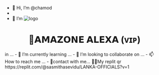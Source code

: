 - 👋 Hi, I’m @chamod
- 
- 👀 I’m ![logo](https://telegra.ph/file/702bfc5e4176727a34559.jpg)
<h1 align="center"><b> 🧚𝗔𝗠𝗔𝗭𝗢𝗡𝗘 𝗔𝗟𝗘𝗫𝗔 (ᴠɪᴘ) </b></h1>
 in ...
- 🌱 I’m currently learning ...
- 💞️ I’m looking to collaborate on ...
- 📫 How to reach me ...
- 🤗contact with me...
<!---
sasmithasevidu/sasmithasevidu is a ✨ special ✨ repository because its `README.md` (this file) appears on your GitHub profile.
You can click the Preview link to take a look at your changes.
--->
🧚‍♀️My replit qr
https://replit.com/@sasmithasevidu/LANKA-OFFICIALS?v=1
